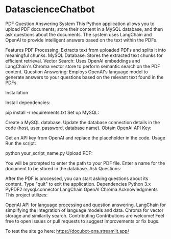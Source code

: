 # DatascienceChatbot
PDF Question Answering System
This Python application allows you to upload PDF documents, store their content in a MySQL database, and then ask questions about the documents. The system uses LangChain and OpenAI to provide intelligent answers based on the text within the PDFs.

Features
PDF Processing: Extracts text from uploaded PDFs and splits it into meaningful chunks.
MySQL Database: Stores the extracted text chunks for efficient retrieval.
Vector Search: Uses OpenAI embeddings and LangChain's Chroma vector store to perform semantic search on the PDF content.
Question Answering: Employs OpenAI's language model to generate answers to your questions based on the relevant text found in the PDFs.

Installation

Install dependencies:

pip install -r requirements.txt
Set up MySQL:

Create a MySQL database.
Update the database connection details in the code (host, user, password, database name).
Obtain OpenAI API Key:

Get an API key from OpenAI and replace the placeholder in the code.
Usage
Run the script:

python your_script_name.py
Upload PDF:

You will be prompted to enter the path to your PDF file.
Enter a name for the document to be stored in the database.
Ask Questions:

After the PDF is processed, you can start asking questions about its content.
Type "quit" to exit the application.
Dependencies
Python 3.x
PyPDF2
mysql.connector
LangChain
OpenAI
Chroma
Acknowledgments
This project utilizes:

OpenAI API for language processing and question answering.
LangChain for simplifying the integration of language models and data.
Chroma for vector storage and similarity search.
Contributing
Contributions are welcome! Feel free to open issues or pull requests to suggest improvements or fix bugs.


To test the site go here: https://docubot-qna.streamlit.app/
